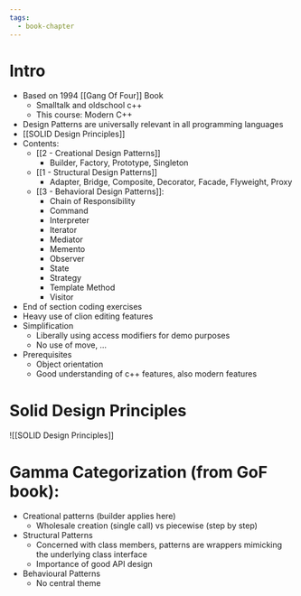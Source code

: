 ```yaml
---
tags:
  - book-chapter
---
```

# Intro

- Based on 1994 [[Gang Of Four]] Book
	- Smalltalk and oldschool c++
	- This course: Modern C++
- Design Patterns are universally relevant in all programming languages
- [[SOLID Design Principles]]
- Contents:
	- [[2 - Creational Design Patterns]]
		- Builder, Factory, Prototype, Singleton
	- [[1 - Structural Design Patterns]]
		- Adapter, Bridge, Composite, Decorator, Facade, Flyweight, Proxy
	- [[3 - Behavioral Design Patterns]]:
		- Chain of Responsibility
		- Command
		- Interpreter
		- Iterator
		- Mediator
		- Memento
		- Observer
		- State
		- Strategy
		- Template Method
		- Visitor
- End of section coding exercises
- Heavy use of clion editing features
- Simplification
	- Liberally using access modifiers for demo purposes
	- No use of move, …
- Prerequisites
	- Object orientation
	- Good understanding of c++ features, also modern features

# Solid Design Principles

![[SOLID Design Principles]]

# Gamma Categorization (from GoF book):

- Creational patterns (builder applies here)
	- Wholesale creation (single call) vs piecewise (step by step)
- Structural Patterns
	- Concerned with class members, patterns are wrappers mimicking the underlying class interface
	- Importance of good API design
- Behavioural Patterns
	- No central theme
